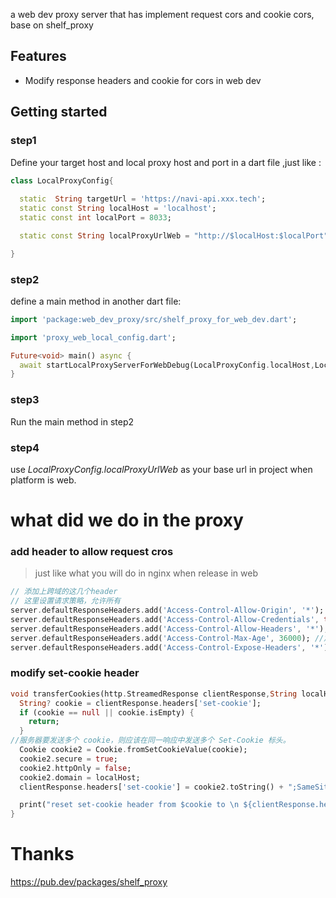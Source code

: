 a web dev proxy server that has implement request cors and cookie cors, base on shelf_proxy

## Features

* Modify response headers and cookie for cors in web dev

## Getting started

### step1

Define your target host and local proxy host and port in a dart file ,just like :

```dart
class LocalProxyConfig{
  
  static  String targetUrl = 'https://navi-api.xxx.tech';
  static const String localHost = 'localhost';
  static const int localPort = 8033;

  static const String localProxyUrlWeb = "http://$localHost:$localPort";

}
```

### step2

define a main method in another dart file:

```dart
import 'package:web_dev_proxy/src/shelf_proxy_for_web_dev.dart';

import 'proxy_web_local_config.dart';

Future<void> main() async {
  await startLocalProxyServerForWebDebug(LocalProxyConfig.localHost,LocalProxyConfig.localPort,LocalProxyConfig.targetUrl);
}
```

### step3 

Run the main method in step2

### step4 

use *LocalProxyConfig.localProxyUrlWeb* as your base url in project when platform is web.



#  what did we do in the proxy

### add header to allow  request cros

> just like what you will do in nginx when release in web

```dart
// 添加上跨域的这几个header
// 这里设置请求策略，允许所有
server.defaultResponseHeaders.add('Access-Control-Allow-Origin', '*');
server.defaultResponseHeaders.add('Access-Control-Allow-Credentials', true);
server.defaultResponseHeaders.add('Access-Control-Allow-Headers', '*');
server.defaultResponseHeaders.add('Access-Control-Max-Age', 36000); //加这个是为了不会每次都检测跨域，然后总会有两次请求
server.defaultResponseHeaders.add('Access-Control-Expose-Headers', '*'); //加这个是为了能获取header里面的其他项
```

### modify set-cookie header 

```dart
void transferCookies(http.StreamedResponse clientResponse,String localHost) {
  String? cookie = clientResponse.headers['set-cookie'];
  if (cookie == null || cookie.isEmpty) {
    return;
  }
//服务器要发送多个 cookie，则应该在同一响应中发送多个 Set-Cookie 标头。
  Cookie cookie2 = Cookie.fromSetCookieValue(cookie);
  cookie2.secure = true;
  cookie2.httpOnly = false;
  cookie2.domain = localHost;
  clientResponse.headers['set-cookie'] = cookie2.toString() + ";SameSite=None;";

  print("reset set-cookie header from $cookie to \n ${clientResponse.headers['set-cookie']}\n");
}
```

# Thanks

https://pub.dev/packages/shelf_proxy
